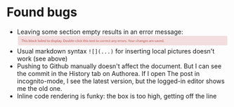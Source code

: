 # Found bugs

- Leaving some section empty results in an error message:  
  ![](figures/empty-paragraph-bug.png)  
- Usual markdown syntax `![](...)` for inserting local pictures doesn't work (see above)
- Pushing to Github manually doesn't affect the document. But I can see the commit in the History tab on Authorea. If I open The post in incognito-mode, I see the latest version, but the logged-in editor shows me the old one.
- Inline code rendering is funky: the box is too high, getting off the line
